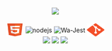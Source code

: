 <div>
<!--   <h1 align="center">Oi Tudo bem? Eu sou o <a href="https://www.linkedin.com/in/otavio-bueno/"><i>Otavio Bueno</i></a> </h1> -->
  </a><br>
</div>


<div align="center">
  <a href="https://github.com/jotaviobueno">
    <img height="150em" src="https://github-readme-stats.vercel.app/api?username=jotaviobueno&count_private=true&include_all_commits=true&show_icons=true&theme=dark&hide_border=false&show_owner=true"/>
<!--     <img height="150em" src="https://github-readme-stats.vercel.app/api/top-langs/?username=jotaviobueno&theme=dark&hide_border=false&&layout=compact"/> -->
  </a>
</div>

<div align="center" valign="top"><br>
  <img align="center" alt="HTML" height="30" width="40" src="https://raw.githubusercontent.com/devicons/devicon/master/icons/html5/html5-original.svg">
  <img align="center" alt="nodejs" height="30" width="40" src="https://cdn.worldvectorlogo.com/logos/nodejs-icon.svg">
  <img align="center" alt="Wa-Jest" height="30" width="40" src="https://cdn.jsdelivr.net/gh/devicons/devicon/icons/jest/jest-plain.svg">
  <img align="center" alt="git" height="30" width="40" src="https://raw.githubusercontent.com/devicons/devicon/master/icons/git/git-original.svg">


<div align="center">
  <a></a>
  <a href="https://www.instagram.com/j.otaviobueno/" target="_blank"><img src="https://img.shields.io/badge/-Instagram-%23E4405F?style=for-the-badge&logo=instagram&logoColor=white" target="_blank"></a>
  <a href="https://www.linkedin.com/in//otavio-bueno/" target="_blank"><img src="https://img.shields.io/badge/-LinkedIn-%230077B5?style=for-the-badge&logo=linkedin&logoColor=white" target="_blank"></a> 
  <a href="mailto:joseotaviocbueno@gmail.com"><img src="https://img.shields.io/badge/-Gmail-%23333?style=for-the-badge&logo=gmail&logoColor=white" target="_blank"></a>
</div>

<div align="center">
  
<!--   ![Snake animation](https://github.com/danielbped/danielbped/blob/output/github-contribution-grid-snake.svg) -->
  
</div>
